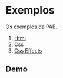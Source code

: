# Exemplos

Os exemplos da PAE.

1. [Html](https://github.com/dobbinx3/maua/tree/master/pae/desenvolvimento_de_sites_responsivos_modernos/exemplos/2019_2/html)
2. [Css](https://github.com/dobbinx3/maua/tree/master/pae/desenvolvimento_de_sites_responsivos_modernos/exemplos/2019_2/css)
3. [Css Effects](https://github.com/dobbinx3/maua/tree/master/pae/desenvolvimento_de_sites_responsivos_modernos/exemplos/2019_2/css_effects)
   <!-- 4. [Javascript](https://github.com/dobbinx3/maua/tree/master/pae/desenvolvimento_de_sites_responsivos_modernos/exemplos/2019_2/javascript) -->
   <!-- 5. [jQuery](https://github.com/dobbinx3/maua/tree/master/pae/desenvolvimento_de_sites_responsivos_modernos/exemplos/2019_2/jquery) -->
   <!-- 6. [Bootstrap (parte 1)](https://github.com/dobbinx3/maua/tree/master/pae/desenvolvimento_de_sites_responsivos_modernos/exemplos/2019_2/bootstrap_parte_1) -->
   <!-- 7. [Bootstrap (parte 2)](https://github.com/dobbinx3/maua/tree/master/pae/desenvolvimento_de_sites_responsivos_modernos/exemplos/2019_2/bootstrap_parte_2) -->

## Demo

<!-- O resultado final pode ser visto funcionando [Aqui](http://www.dobbinx3.com/maua/pae/desenvolvimento_de_sites_responsivos_modernos/agenciax3). -->
